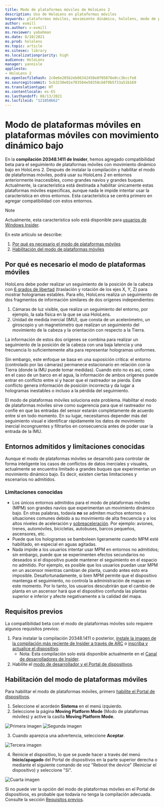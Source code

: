 ```yaml
---
title: Modo de plataformas móviles de HoloLens 2
description: Uso de HoloLens en plataformas móviles
keywords: plataformas móviles, movimiento dinámico, hololens, modo de plataformas móviles
author: evmill
ms.author: v-evmill
ms.reviewer: yabahman
ms.date: 8/10/2021
ms.prod: hololens
ms.topic: article
ms.sitesec: library
ms.localizationpriority: high
audience: HoloLens
manager: yannisle
appliesto:
- HoloLens 2
ms.openlocfilehash: 2c0e6e285b2eb86342450e8f05876e0cc3bccfe8
ms.sourcegitcommit: 5cb3230e02e703584e50358cb0f0b5f33a51b169
ms.translationtype: HT
ms.contentlocale: es-ES
ms.lasthandoff: 08/13/2021
ms.locfileid: "121858662"
---
```

# <a name="moving-platform-mode-on-low-dynamic-motion-moving-platforms"></a>Modo de plataformas móviles en plataformas móviles con movimiento dinámico bajo

En la **compilación 20348.1411 de Insider**, hemos agregado compatibilidad beta para el seguimiento de plataformas móviles con movimiento dinámico bajo en HoloLens 2. Después de instalar la compilación y habilitar el modo de plataformas móviles, podrá usar su HoloLens 2 en entornos anteriormente inaccesibles, como grandes navíos y grandes buques. Actualmente, la característica está destinada a habilitar únicamente estas plataformas móviles específicas, aunque nada le impide intentar usar la característica en otros entornos. Esta característica se centra primero en agregar compatibilidad con estos entornos.

> [!NOTE]
> Actualmente, esta característica solo está disponible para [usuarios de Windows Insider](hololens-insider.md).

En este artículo se describe:

1. [Por qué es necesario el modo de plataformas móviles](#why-moving-platform-mode-is-necessary)
1. [Habilitación del modo de plataformas móviles](#enabling-moving-platform-mode)

## <a name="why-moving-platform-mode-is-necessary"></a>Por qué es necesario el modo de plataformas móviles

HoloLens debe poder realizar un seguimiento de la posición de la cabeza con [6 grados de libertad](https://en.wikipedia.org/wiki/Six_degrees_of_freedom) (traslación y rotación de los ejes X, Y, Z) para mostrar hologramas estables. Para ello, HoloLens realiza un seguimiento de dos fragmentos de información similares de dos orígenes independientes:

1. Cámaras de luz visible, que realiza un seguimiento del entorno, por ejemplo, la sala física en la que se usa HoloLens.
1. Unidad de medida inercial (IMU), que consta de un acelerómetro, un giroscopio y un magnetómetro que realizan un seguimiento del movimiento de la cabeza y la orientación con respecto a la Tierra.

La información de estos dos orígenes se combina para realizar un seguimiento de la posición de la cabeza con una baja latencia y una frecuencia lo suficientemente alta para representar hologramas uniformes.

Sin embargo, este enfoque se basa en una suposición crítica: el entorno (controlado por las cámaras) permanece estacionario en relación con la Tierra (donde la IMU puede tomar medidas). Cuando esto no es así, como en el caso de un barco en el agua, la información de ambos orígenes puede entrar en conflicto entre sí y hacer que el rastreador se pierda. Este conflicto genera información de posición incorrecta y da lugar a hologramas inestables o incluso a la pérdida del seguimiento.

El modo de plataformas móviles soluciona este problema. Habilitar el modo de plataformas móviles sirve como sugerencia para que el rastreador no confíe en que las entradas del sensor estarán completamente de acuerdo entre sí en todo momento. En su lugar, necesitamos depender más del seguimiento visual e identificar rápidamente los datos de movimiento inercial incongruentes y filtrarlos en consecuencia antes de poder usar la entrada de la IMU.

## <a name="supported-environments-and-known-limitations"></a>Entornos admitidos y limitaciones conocidas

Aunque el modo de plataformas móviles se desarrolló para controlar de forma inteligente los casos de conflictos de datos inerciales y visuales, actualmente se encuentra limitado a grandes buques que experimentan un movimiento dinámico bajo. Es decir, existen ciertas limitaciones y escenarios no admitidos.

### <a name="known-limitations"></a>Limitaciones conocidas

- Los únicos entornos admitidos para el modo de plataformas móviles (MPM) son grandes navíos que experimentan un movimiento dinámico bajo. En otras palabras, todavía **no** se admiten muchos entornos o situaciones comunes debido a su movimiento de alta frecuencia y a los altos niveles de aceleración y [sobreaceleración](https://en.wikipedia.org/wiki/Jerk_(physics)). Por ejemplo: aviones, trenes, automóviles, bicicletas, autobuses, barcos pequeños, ascensores, etc.
- Puede que los hologramas se bamboleen ligeramente cuando MPM esté habilitado, en especial en aguas agitadas.
- Nada impide a los usuarios intentar usar MPM en entornos no admitidos; sin embargo, puede que se experimenten efectos secundarios no deseados si el dispositivo puede mantener el seguimiento en el espacio no admitido. Por ejemplo, es posible que los usuarios puedan usar MPM en un ascensor mientras cambian de planta, cuando antes esto era imposible. Desafortunadamente, si bien MPM permite que el dispositivo mantenga el seguimiento, no controla la administración de mapas en este momento. Por lo tanto, los usuarios descubrirán que el cambio de planta en un ascensor hará que el dispositivo confunda las plantas superior e inferior y afecte negativamente a la calidad del mapa.

## <a name="prerequisites"></a>Requisitos previos

La compatibilidad beta con el modo de plataformas móviles solo requiere algunos requisitos previos:

1. Para instalar la compilación 20348.1411 o posterior, [instale la imagen de la compilación más reciente de Insider a través de ARC](hololens-insider.md#ffu-download-and-flash-directions) o [inscriba y actualice el dispositivo](hololens-insider.md#start-receiving-insider-builds).
   - Nota: Esta compilación solo está disponible actualmente en el [Canal de desarrolladores de Insider](hololens-insider.md#start-receiving-insider-builds).
2. Habilite el [modo de desarrollador y el Portal de dispositivos](/mixed-reality/develop/platform-capabilities-and-apis/using-the-windows-device-portal).

## <a name="enabling-moving-platform-mode"></a>Habilitación del modo de plataformas móviles

Para habilitar el modo de plataformas móviles, primero [habilite el Portal de dispositivos](/windows/mixed-reality/develop/platform-capabilities-and-apis/using-the-windows-device-portal).

1. Seleccione el acordeón **Sistema** en el menú izquierdo.
2. Seleccione la página **Moving Platform Mode** (Modo de plataformas móviles) y active la casilla **Moving Platform Mode**.

![Primera imagen](.\images\moving-platform-1.png) ![Segunda imagen](.\images\moving-platform-2.png)

3. Cuando aparezca una advertencia, seleccione **Aceptar**.

![Tercera imagen](.\images\moving-platform-3.png)

4. Reinicie el dispositivo, lo que se puede hacer a través del menú **Inicio/apagado** del Portal de dispositivos en la parte superior derecha o mediante el siguiente comando de voz &quot;Reboot the device&quot; (Reiniciar el dispositivo) y seleccione &quot;Sí&quot;.

![Cuarta imagen](.\images\moving-platform-4.png)

Si no puede ver la opción del modo de plataformas móviles en el Portal de dispositivos, es probable que todavía no tenga la compilación adecuada. Consulte la sección [Requisitos previos](#prerequisites).
